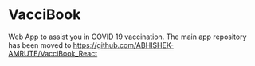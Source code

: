 # VacciBook
Web App to assist you in COVID 19 vaccination. The main app repository has been moved to https://github.com/ABHISHEK-AMRUTE/VacciBook_React 

